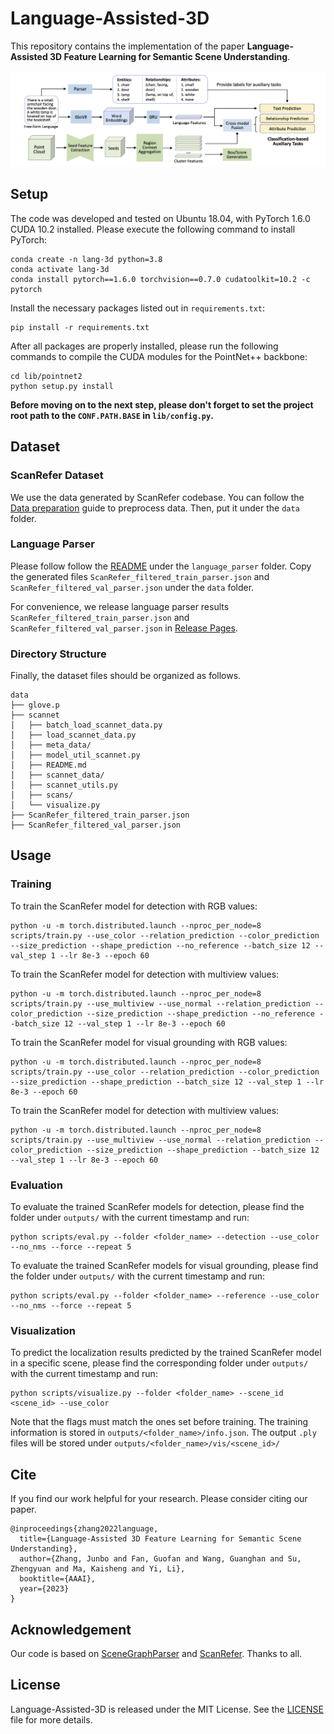 # Language-Assisted-3D

This repository contains the implementation of the paper **Language-Assisted 3D Feature Learning for Semantic Scene Understanding**.

![paper](./docs/paper.png)
## Setup

The code was developed and tested on Ubuntu 18.04, with PyTorch 1.6.0 CUDA 10.2 installed. Please execute the following command to install PyTorch:

```shell
conda create -n lang-3d python=3.8
conda activate lang-3d
conda install pytorch==1.6.0 torchvision==0.7.0 cudatoolkit=10.2 -c pytorch
```

Install the necessary packages listed out in `requirements.txt`:
```shell
pip install -r requirements.txt
```
After all packages are properly installed, please run the following commands to compile the CUDA modules for the PointNet++ backbone:
```shell
cd lib/pointnet2
python setup.py install
```

__Before moving on to the next step, please don't forget to set the project root path to the `CONF.PATH.BASE` in `lib/config.py`.__

## Dataset

### ScanRefer Dataset

We use the data generated by ScanRefer codebase. You can follow the [Data preparation](https://github.com/daveredrum/ScanRefer#data-preparation) guide to preprocess data. Then, put it under the `data` folder.

### Language Parser

Please follow follow the [README](./language_parser/README.md) under the `language_parser` folder. Copy the generated files `ScanRefer_filtered_train_parser.json` and `ScanRefer_filtered_val_parser.json` under the `data` folder.

For convenience, we release language parser results `ScanRefer_filtered_train_parser.json` and `ScanRefer_filtered_val_parser.json` in [Release Pages](https://github.com/Asterisci/Language-Assisted-3D/releases).


### Directory Structure
Finally, the dataset files should be organized as follows.

```
data
├── glove.p
├── scannet
│   ├── batch_load_scannet_data.py
│   ├── load_scannet_data.py
│   ├── meta_data/
│   ├── model_util_scannet.py
│   ├── README.md
│   ├── scannet_data/
│   ├── scannet_utils.py
│   ├── scans/
│   └── visualize.py
├── ScanRefer_filtered_train_parser.json
├── ScanRefer_filtered_val_parser.json
```
## Usage
### Training

To train the ScanRefer model for detection with RGB values:
```shell
python -u -m torch.distributed.launch --nproc_per_node=8 scripts/train.py --use_color --relation_prediction --color_prediction --size_prediction --shape_prediction --no_reference --batch_size 12 --val_step 1 --lr 8e-3 --epoch 60
```

To train the ScanRefer model for detection with multiview values:
```shell
python -u -m torch.distributed.launch --nproc_per_node=8 scripts/train.py --use_multiview --use_normal --relation_prediction --color_prediction --size_prediction --shape_prediction --no_reference --batch_size 12 --val_step 1 --lr 8e-3 --epoch 60
```

To train the ScanRefer model for visual grounding with RGB values:
```shell
python -u -m torch.distributed.launch --nproc_per_node=8 scripts/train.py --use_color --relation_prediction --color_prediction --size_prediction --shape_prediction --batch_size 12 --val_step 1 --lr 8e-3 --epoch 60
```

To train the ScanRefer model for detection with multiview values:
```shell
python -u -m torch.distributed.launch --nproc_per_node=8 scripts/train.py --use_multiview --use_normal --relation_prediction --color_prediction --size_prediction --shape_prediction --batch_size 12 --val_step 1 --lr 8e-3 --epoch 60
```

### Evaluation
To evaluate the trained ScanRefer models for detection, please find the folder under `outputs/` with the current timestamp and run:
```shell
python scripts/eval.py --folder <folder_name> --detection --use_color --no_nms --force --repeat 5
```

To evaluate the trained ScanRefer models for visual grounding, please find the folder under `outputs/` with the current timestamp and run:
```shell
python scripts/eval.py --folder <folder_name> --reference --use_color --no_nms --force --repeat 5
```

### Visualization
To predict the localization results predicted by the trained ScanRefer model in a specific scene, please find the corresponding folder under `outputs/` with the current timestamp and run:
```shell
python scripts/visualize.py --folder <folder_name> --scene_id <scene_id> --use_color
```
Note that the flags must match the ones set before training. The training information is stored in `outputs/<folder_name>/info.json`. The output `.ply` files will be stored under `outputs/<folder_name>/vis/<scene_id>/`

## Cite

If you find our work helpful for your research. Please consider citing our paper.

```
@inproceedings{zhang2022language,
  title={Language-Assisted 3D Feature Learning for Semantic Scene Understanding},
  author={Zhang, Junbo and Fan, Guofan and Wang, Guanghan and Su, Zhengyuan and Ma, Kaisheng and Yi, Li},
  booktitle={AAAI},
  year={2023}
}
```

## Acknowledgement

Our code is based on [SceneGraphParser](https://github.com/vacancy/SceneGraphParser) and [ScanRefer](https://github.com/daveredrum/ScanRefer). Thanks to all.

## License

Language-Assisted-3D is released under the MIT License. See the [LICENSE](./LICENSE) file for more details.
